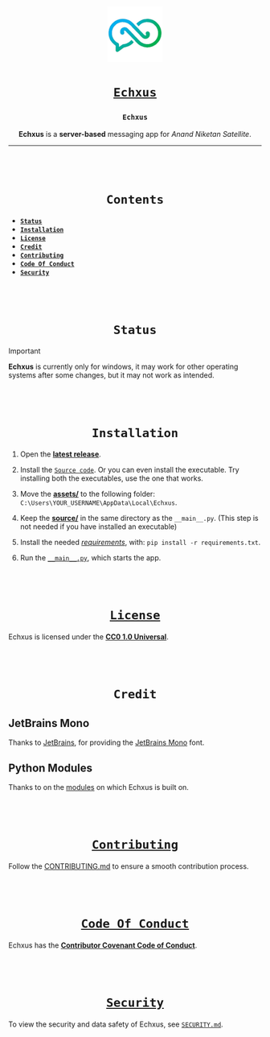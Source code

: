 <div align="center">

[<img src="https://github.com/Infinium-Inc/Echxus/blob/main/assets/images/icon.png" alt="assets/images/icon.png" width=110>](https://github.com/Infinium-Inc/Echxus "Echxus on GitHub")

# [**`Echxus`**](https://github.com/Infinium-Inc/Echxus "Echxus on GitHub")

### **`Echxus`**
**Echxus** is a **server-based** messaging app for _Anand Niketan Satellite_.

---

<br><br>

# **`Contents`**
</div>

* [**`Status`**](https://github.com/Infinium-Inc/Echxus?tab=readme-ov-file#status)
* [**`Installation`**](https://github.com/Infinium-Inc/Echxus?tab=readme-ov-file#installation)
* [**`License`**](https://github.com/Infinium-Inc/Echxus?tab=readme-ov-file#license)
* [**`Credit`**](https://github.com/Infinium-Inc/Echxus?tab=readme-ov-file#credit)
* [**`Contributing`**](https://github.com/Infinium-Inc/Echxus?tab=readme-ov-file#contributing)
* [**`Code Of Conduct`**](https://github.com/Infinium-Inc/Echxus?tab=readme-ov-file#code-of-conduct)
* [**`Security`**](https://github.com/Infinium-Inc/Echxus?tab=readme-ov-file#security)

<br><br>
<div align="center">

# **`Status`**
</div>

> [!IMPORTANT]
> **Echxus** is currently only for windows, it may work for other operating systems after some changes, but it may not work as intended.

<br><br>
<div align="center">

# **`Installation`**

</div>

1. Open the [**latest release**](https://github.com/Infinium-Inc/Echxus/releases/tag/v2.0.0 "v2.0.0").

2. Install the [`Source code`](https://github.com/Infinium-Inc/Echxus/archive/refs/tags/v2.0.0.zip "Source Code installation"). Or you can even install the executable. Try installing both the executables, use the one that works.

3. Move the [**assets/**](https://github.com/Infinium-Inc/Echxus/tree/v2.0.0/assets) to the following folder: 
`C:\Users\YOUR_USERNAME\AppData\Local\Echxus`.

4. Keep the [**source/**](https://github.com/Infinium-Inc/Echxus/tree/v2.0.0/source) in the same directory as the `__main__.py`. (This step is not needed if you have installed an executable)

5. Install the needed [*requirements*](https://github.com/Infinium-Inc/Echxus/blob/v2.0.0/requirements.txt "requirements.txt"), with: `pip install -r requirements.txt`.

6. Run the [`__main__.py`](https://github.com/Infinium-Inc/Echxus/blob/v2.0.0/__main__.py "__main__.py"), which starts the app.

<br><br>
<div align="center">

# [**`License`**](https://creativecommons.org/publicdomain/zero/1.0/ "creativecommons.org Website")

</div>

Echxus is licensed under the [**CC0 1.0 Universal**](https://github.com/Infinium-Inc/Echxus/blob/main/LICENSE.md "License for Echxus").

<br><br>
<div align="center">

# **`Credit`**

</div>

## JetBrains Mono
Thanks to [JetBrains](https://github.com/JetBrains "JetBrains on GitHub"), for providing the [JetBrains Mono](https://github.com/JetBrains/JetBrainsMono) font.

## Python Modules
Thanks to on the [modules](https://github.com/Infinium-Inc/Echxus/blob/main/requirements.txt) on which Echxus is built on.

<br><br>
<div align="center">

# [**`Contributing`**](https://github.com/Infinium-Inc/Echxus/blob/main/.github/CONTRIBUTING.md "Contributing on Echxus")

</div>

Follow the [CONTRIBUTING.md](https://github.com/Infinium-Inc/Echxus/blob/main/.github/CONTRIBUTING.md "Contributing for Echxus") to ensure a smooth contribution process.

<br><br>
<div align="center">

# [**`Code Of Conduct`**](https://www.contributor-covenant.org/ "Contributor Covenant Website")

</div>

Echxus has the [**Contributor Covenant Code of Conduct**](https://github.com/Infinium-Inc/Echxus/blob/main/.github/CODE_OF_CONDUCT.md "Code Of Conduct for Echxus").

<br><br>
<div align="center">

# [**`Security`**](https://github.com/Infinium-Inc/Echxus/blob/main/.github/SECURITY.md "Security on Echxus")

</div>

To view the security and data safety of Echxus, see [`SECURITY.md`](https://github.com/Infinium-Inc/Echxus/blob/main/.github/SECURITY.md "Security on Echxus").
